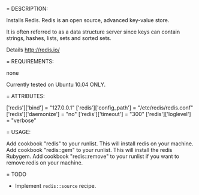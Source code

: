 = DESCRIPTION:

Installs Redis. Redis is an open source, advanced key-value store. 

It is often referred to as a data structure server since keys can contain strings, hashes, lists, sets and sorted sets.

Details http://redis.io/

= REQUIREMENTS:

none

Currently tested on Ubuntu 10.04 ONLY.

= ATTRIBUTES:

['redis']['bind']         = "127.0.0.1"
['redis']['config_path']  = "/etc/redis/redis.conf"
['redis']['daemonize']    = "no"
['redis']['timeout']      = "300"
['redis']['loglevel']     = "verbose"


= USAGE:

Add cookbook "redis" to your runlist. This will install redis on your machine.
Add cookbook "redis::gem" to your runlist. This will install the redis Rubygem.
Add cookbook "redis::remove" to your runlist if you want to remove redis on your machine.

= TODO

* Implement ``redis::source`` recipe.